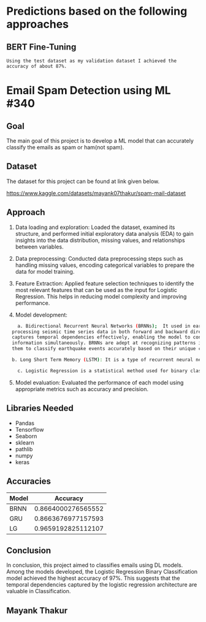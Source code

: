 # Predictions based on the following approaches

## BERT Fine-Tuning

    Using the test dataset as my validation dataset I achieved the accuracy of about 87%.

# Email Spam Detection using ML #340

## Goal

The main goal of this project is to develop a ML model that can accurately classify the emails as spam or ham(not spam).

## Dataset

The dataset for this project can be found at link given below.

https://www.kaggle.com/datasets/mayank07thakur/spam-mail-dataset

## Approach

1. Data loading and exploration: Loaded the dataset, examined its structure, and performed initial exploratory data analysis (EDA) to gain insights into the data distribution, missing values, and relationships between variables.

2. Data preprocessing: Conducted data preprocessing steps such as handling missing values, encoding categorical variables to prepare the data for model training.

3. Feature Extraction: Applied feature selection techniques to identify the most relevant features that can be used as the input for Logistic Regression. This helps in reducing model complexity and improving performance.

4. Model development:

```bash
    a. Bidirectional Recurrent Neural Networks (BRNNs);  It used in earthquake classification by
  processing seismic time series data in both forward and backward directions. This architecture
  captures temporal dependencies effectively, enabling the model to consider past and future
  information simultaneously. BRNNs are adept at recognizing patterns in the seismic signals, allowing
  them to classify earthquake events accurately based on their unique characteristics.
```

```bash
  b. Long Short Term Memory (LSTM): It is a type of recurrent neural network (RNN) architecture designed to handle sequences and time-series data. LSTM networks are particularly well-suited for tasks involving sequential data, such as natural language processing, speech recognition, and video analysis.
```

```bash
    c. Logistic Regression is a statistical method used for binary classification tasks, where the goal is to predict whether an input belongs to one of two classes. Despite its name, logistic regression is a classification algorithm rather than a regression algorithm.
```

5. Model evaluation: Evaluated the performance of each model using appropriate metrics such as accuracy and precision.

## Libraries Needed

- Pandas
- Tensorflow
- Seaborn
- sklearn
- pathlib
- numpy
- keras

## Accuracies

| Model | Accuracy           |
| ----- | ------------------ |
| BRNN  | 0.8664000276565552 |
| GRU   | 0.8663676977157593 |
| LG    | 0.9659192825112107 |


## Conclusion

In conclusion, this project aimed to classifies emails using DL models. Among the models developed, the Logistic Regression Binary Classification model achieved the highest accuracy of 97%. This suggests that the temporal dependencies captured by the logistic regression architecture are valuable in Classification.

## Mayank Thakur
